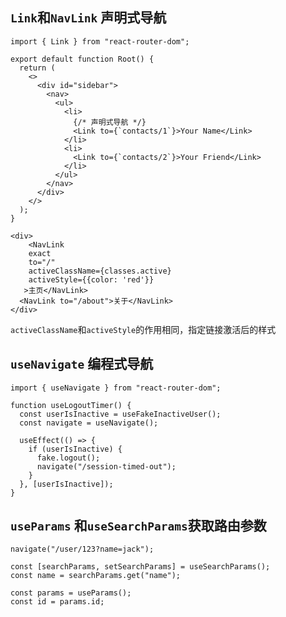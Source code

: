 ## `Link`和`NavLink` 声明式导航

```react
import { Link } from "react-router-dom";

export default function Root() {
  return (
    <>
      <div id="sidebar">
        <nav>
          <ul>
            <li>
              {/* 声明式导航 */}
              <Link to={`contacts/1`}>Your Name</Link>
            </li>
            <li>
              <Link to={`contacts/2`}>Your Friend</Link>
            </li>
          </ul>
        </nav>
      </div>
    </>
  );
}
```

```react
<div>
	<NavLink 
    exact
    to="/"
    activeClassName={classes.active}
    activeStyle={{color: 'red'}}
   >主页</NavLink>
  <NavLink to="/about">关于</NavLink>
</div>
```

`activeClassName`和`activeStyle`的作用相同，指定链接激活后的样式

## `useNavigate` 编程式导航

```react
import { useNavigate } from "react-router-dom";

function useLogoutTimer() {
  const userIsInactive = useFakeInactiveUser();
  const navigate = useNavigate();

  useEffect(() => {
    if (userIsInactive) {
      fake.logout();
      navigate("/session-timed-out");
    }
  }, [userIsInactive]);
}
```

## `useParams` 和`useSearchParams`获取路由参数

```react
navigate("/user/123?name=jack");

const [searchParams, setSearchParams] = useSearchParams();
const name = searchParams.get("name");

const params = useParams();
const id = params.id;
```

